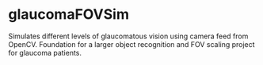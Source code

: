 # glaucomaFOVSim
Simulates different levels of glaucomatous vision using camera feed from OpenCV. Foundation for a larger object recognition and FOV scaling project for glaucoma patients.
